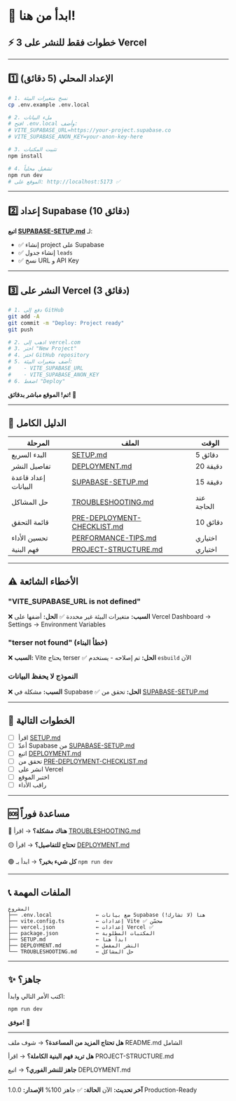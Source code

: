 # 🚀 ابدأ من هنا!

## ⚡ 3 خطوات فقط للنشر على Vercel

---

## 1️⃣ الإعداد المحلي (5 دقائق)

```bash
# 1. نسخ متغيرات البيئة
cp .env.example .env.local

# 2. ملء البيانات
# افتح .env.local وأضف:
# VITE_SUPABASE_URL=https://your-project.supabase.co
# VITE_SUPABASE_ANON_KEY=your-anon-key-here

# 3. تثبيت المكتبات
npm install

# 4. تشغيل محلياً
npm run dev
# الموقع على: http://localhost:5173 ✅
```

---

## 2️⃣ إعداد Supabase (10 دقائق)

**اتبع [SUPABASE-SETUP.md](./SUPABASE-SETUP.md)** لـ:
- ✅ إنشاء project على Supabase
- ✅ إنشاء جدول `leads`
- ✅ نسخ URL و API Key

---

## 3️⃣ النشر على Vercel (3 دقائق)

```bash
# 1. دفع إلى GitHub
git add -A
git commit -m "Deploy: Project ready"
git push

# 2. اذهب إلى vercel.com
# 3. اختر "New Project"
# 4. اختر GitHub repository
# 5. أضف متغيرات البيئة:
#    - VITE_SUPABASE_URL
#    - VITE_SUPABASE_ANON_KEY
# 6. اضغط "Deploy"
```

**تم! الموقع مباشر بدقائق! 🎉**

---

## 📖 الدليل الكامل

| المرحلة | الملف | الوقت |
|--------|------|-------|
| البدء السريع | [SETUP.md](./SETUP.md) | 5 دقائق |
| تفاصيل النشر | [DEPLOYMENT.md](./DEPLOYMENT.md) | 20 دقيقة |
| إعداد قاعدة البيانات | [SUPABASE-SETUP.md](./SUPABASE-SETUP.md) | 15 دقيقة |
| حل المشاكل | [TROUBLESHOOTING.md](./TROUBLESHOOTING.md) | عند الحاجة |
| قائمة التحقق | [PRE-DEPLOYMENT-CHECKLIST.md](./PRE-DEPLOYMENT-CHECKLIST.md) | 10 دقائق |
| تحسين الأداء | [PERFORMANCE-TIPS.md](./PERFORMANCE-TIPS.md) | اختياري |
| فهم البنية | [PROJECT-STRUCTURE.md](./PROJECT-STRUCTURE.md) | اختياري |

---

## ⚠️ الأخطاء الشائعة

### "VITE_SUPABASE_URL is not defined"
❌ **السبب:** متغيرات البيئة غير محددة
✅ **الحل:** أضفها على Vercel Dashboard → Settings → Environment Variables

### "terser not found" (خطأ البناء)
❌ **السبب:** Vite يحتاج terser
✅ **الحل:** تم إصلاحه - يستخدم `esbuild` الآن

### النموذج لا يحفظ البيانات
❌ **السبب:** مشكلة في Supabase
✅ **الحل:** تحقق من [SUPABASE-SETUP.md](./SUPABASE-SETUP.md)

---

## 🎯 الخطوات التالية

- [ ] اقرأ [SETUP.md](./SETUP.md)
- [ ] أعدّ Supabase من [SUPABASE-SETUP.md](./SUPABASE-SETUP.md)
- [ ] اتبع [DEPLOYMENT.md](./DEPLOYMENT.md)
- [ ] تحقق من [PRE-DEPLOYMENT-CHECKLIST.md](./PRE-DEPLOYMENT-CHECKLIST.md)
- [ ] انشر على Vercel
- [ ] اختبر الموقع
- [ ] راقب الأداء

---

## 🆘 مساعدة فوراً

🔴 **هناك مشكلة؟**
→ اقرأ [TROUBLESHOOTING.md](./TROUBLESHOOTING.md)

🟡 **تحتاج للتفاصيل؟**
→ اقرأ [DEPLOYMENT.md](./DEPLOYMENT.md)

🟢 **كل شيء بخير؟**
→ ابدأ بـ `npm run dev`

---

## 📞 الملفات المهمة

```
المشروع
├── .env.local              ← ضع بيانات Supabase هنا (لا تشارك!)
├── vite.config.ts          ← إعدادات Vite ✅ محسّن
├── vercel.json             ← إعدادات Vercel ✅
├── package.json            ← المكتبات المطلوبة
├── SETUP.md                ← ابدأ هنا
├── DEPLOYMENT.md           ← النشر المفصل
└── TROUBLESHOOTING.md      ← حل المشاكل
```

---

## ✨ جاهز؟

اكتب الأمر التالي وابدأ:

```bash
npm run dev
```

**موفق! 🚀**

---

**هل تحتاج المزيد من المساعدة؟**
→ شوف ملف README.md الشامل

**هل تريد فهم البنية الكاملة؟**
→ اقرأ PROJECT-STRUCTURE.md

**جاهز للنشر الفوري؟**
→ اتبع DEPLOYMENT.md

---

**آخر تحديث:** الآن
**الحالة:** ✅ جاهز 100%
**الإصدار:** 1.0.0 Production-Ready